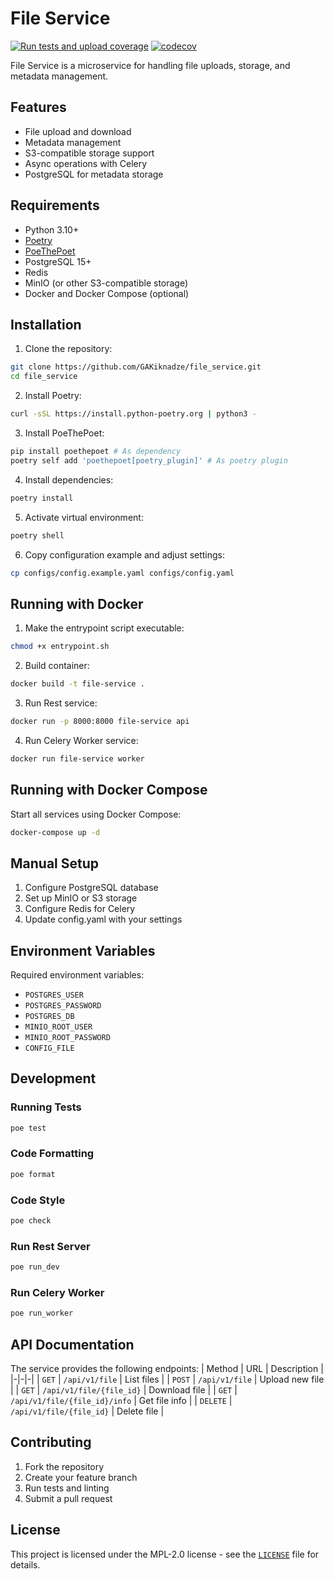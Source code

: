 # File Service

[![Run tests and upload coverage](https://github.com/GAKiknadze/file_service/actions/workflows/test.yml/badge.svg)](https://github.com/GAKiknadze/file_service/actions/workflows/test.yml)
[![codecov](https://codecov.io/gh/GAKiknadze/file_service/graph/badge.svg?token=32FBC0EVSN)](https://codecov.io/gh/GAKiknadze/file_service)

File Service is a microservice for handling file uploads, storage, and metadata management.

## Features

- File upload and download
- Metadata management
- S3-compatible storage support
- Async operations with Celery
- PostgreSQL for metadata storage

## Requirements

- Python 3.10+
- [Poetry](https://python-poetry.org/)
- [PoeThePoet](https://poethepoet.natn.io/index.html)
- PostgreSQL 15+
- Redis
- MinIO (or other S3-compatible storage)
- Docker and Docker Compose (optional)

## Installation

1. Clone the repository:
```bash
git clone https://github.com/GAKiknadze/file_service.git
cd file_service
```

2. Install Poetry:
```bash
curl -sSL https://install.python-poetry.org | python3 -
```

3. Install PoeThePoet:
```bash
pip install poethepoet # As dependency
poetry self add 'poethepoet[poetry_plugin]' # As poetry plugin
```

4. Install dependencies:
```bash
poetry install
```

5. Activate virtual environment:
```bash
poetry shell
```

6. Copy configuration example and adjust settings:
```bash
cp configs/config.example.yaml configs/config.yaml
```

## Running with Docker

1. Make the entrypoint script executable:

```bash
chmod +x entrypoint.sh
```

2. Build container:

```bash
docker build -t file-service .
```

3. Run Rest service:

```bash
docker run -p 8000:8000 file-service api
```

4. Run Celery Worker service:

```bash
docker run file-service worker
```

## Running with Docker Compose

Start all services using Docker Compose:

```bash
docker-compose up -d
```

## Manual Setup

1. Configure PostgreSQL database
2. Set up MinIO or S3 storage
3. Configure Redis for Celery
4. Update config.yaml with your settings

## Environment Variables

Required environment variables:
- `POSTGRES_USER`
- `POSTGRES_PASSWORD`
- `POSTGRES_DB`
- `MINIO_ROOT_USER`
- `MINIO_ROOT_PASSWORD`
- `CONFIG_FILE`

## Development

### Running Tests

```bash
poe test
```

### Code Formatting
```bash
poe format
```

### Code Style

```bash
poe check
```

### Run Rest Server

```bash
poe run_dev
```

### Run Celery Worker

```bash
poe run_worker
```

## API Documentation

The service provides the following endpoints:
| Method | URL | Description |
|-|-|-|
| `GET` | `/api/v1/file` | List files |
| `POST` | `/api/v1/file` | Upload new file |
| `GET` | `/api/v1/file/{file_id}` | Download file |
| `GET` | `/api/v1/file/{file_id}/info` | Get file info |
| `DELETE` | `/api/v1/file/{file_id}` | Delete file |

## Contributing

1. Fork the repository
2. Create your feature branch
3. Run tests and linting
4. Submit a pull request

## License

This project is licensed under the MPL-2.0 license - see the [`LICENSE`](./LICENSE) file for details.

